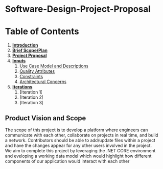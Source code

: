 # Software-Design-Project-Proposal
# Table of Contents
1. [**Introduction**](#introduction)
2. [**Brief Scope/Plan**](#product_vision_and_scope)
4. [**Project Proposal**](/SOFE3650%20-%20Project%20Proposal.pdf)
5. [**Inputs**](/Inputs/)
    1. [Use Case Model and Descriptions](/UseCases.pdf)
    2. [Quality Attributes](/Quality%20Attributes.pdf)
    3. [Constraints](/Constraints.pdf)
    4. [Architectural Concerns](/Concerns.pdf)
6. [**Iterations**](/Iterations/)
    1. [Iteration 1]
    2. [Iteration 2]
    3. [Iteration 3]

## Product Vision and Scope
The scope of this project is to develop a platform where engineers can communicate with each other, collaborate on projects in real time, and build a network. Contributors should be able to add/update files within a project and have the changes appear for any other users involved in the project. We aim to complete this project by leveraging the .NET CORE environment and eveloping a working data model which would highlight how different components of our application would interact with each other
